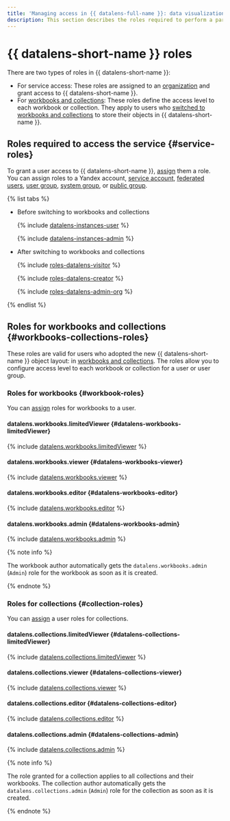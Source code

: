 ```yaml
---
title: 'Managing access in {{ datalens-full-name }}: data visualization and analysis service'
description: This section describes the roles required to perform a particular action, the resources for which you can assign a role, and the roles existing in the service.
---
```


# {{ datalens-short-name }} roles

There are two types of roles in {{ datalens-short-name }}:

* For service access: These roles are assigned to an [organization](../concepts/organizations.md) and grant access to {{ datalens-short-name }}.
* For [workbooks and collections](../workbooks-collections/index.md): These roles define the access level to each workbook or collection. They apply to users who [switched to workbooks and collections](../workbooks-collections/index.md#enable-workbooks) to store their objects in {{ datalens-short-name }}.

## Roles required to access the service {#service-roles}

To grant a user access to {{ datalens-short-name }}, [assign](../../organization/security/index.md#add-role) them a role. You can assign roles to a Yandex account, [service account](../../iam/concepts/users/service-accounts.md), [federated users](../../iam/concepts/federations.md), [user group](../../organization/operations/manage-groups.md), [system group](../../iam/concepts/access-control/system-group.md), or [public group](../../iam/concepts/access-control/public-group.md).

{% list tabs %}

- Before switching to workbooks and collections

  {% include [datalens-instances-user](../../_includes/roles-datalens-user.md) %}

  {% include [datalens-instances-admin](../../_includes/roles-datalens-admin.md) %}

- After switching to workbooks and collections

  {% include [roles-datalens-visitor](../../_includes/roles-datalens-visitor.md) %}

  {% include [roles-datalens-creator](../../_includes/roles-datalens-creator.md) %}

  {% include [roles-datalens-admin-org](../../_includes/roles-datalens-admin-org.md) %}

{% endlist %}

## Roles for workbooks and collections {#workbooks-collections-roles}

These roles are valid for users who adopted the new {{ datalens-short-name }} object layout: in [workbooks and collections](../workbooks-collections/index.md). The roles allow you to configure access level to each workbook or collection for a user or user group.

### Roles for workbooks {#workbook-roles}

You can [assign](../workbooks-collections/security.md#wb-coll-grant) roles for workbooks to a user.

#### datalens.workbooks.limitedViewer {#datalens-workbooks-limitedViewer}

{% include [datalens.workbooks.limitedViewer](../../_roles/datalens/workbooks/limitedViewer.md) %}

#### datalens.workbooks.viewer {#datalens-workbooks-viewer}

{% include [datalens.workbooks.viewer](../../_roles/datalens/workbooks/viewer.md) %}

#### datalens.workbooks.editor {#datalens-workbooks-editor}

{% include [datalens.workbooks.editor](../../_roles/datalens/workbooks/editor.md) %}

#### datalens.workbooks.admin {#datalens-workbooks-admin}

{% include [datalens.workbooks.admin](../../_roles/datalens/workbooks/admin.md) %}

{% note info %}

The workbook author automatically gets the `datalens.workbooks.admin` (`Admin`) role for the workbook as soon as it is created.

{% endnote %}

### Roles for collections {#collection-roles}

You can [assign](../workbooks-collections/security.md#wb-coll-grant) a user roles for collections.

#### datalens.collections.limitedViewer {#datalens-collections-limitedViewer}

{% include [datalens.collections.limitedViewer](../../_roles/datalens/collections/limitedViewer.md) %}

#### datalens.collections.viewer {#datalens-collections-viewer}

{% include [datalens.collections.viewer](../../_roles/datalens/collections/viewer.md) %}

#### datalens.collections.editor {#datalens-collections-editor}

{% include [datalens.collections.editor](../../_roles/datalens/collections/editor.md) %}

#### datalens.collections.admin {#datalens-collections-admin}

{% include [datalens.collections.admin](../../_roles/datalens/collections/admin.md) %}

{% note info %}

The role granted for a collection applies to all collections and their workbooks. The collection author automatically gets the `datalens.collections.admin` (`Admin`) role for the collection as soon as it is created.

{% endnote %}
